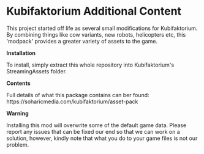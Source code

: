 # Kubifaktorium Additional Content
<p>This project started off life as several small modifications for Kubifaktorium. By combining things like cow variants, new robots, helicopters etc, this 'modpack' provides a greater variety of assets to the game.</p>
<p><b>Installation</b><p>
<p>To install, simply extract this whole repository into Kubifaktorium's StreamingAssets folder.</p>
<p><b>Contents</b></p>
<p>Full details of what this package contains can ber found: https://soharicmedia.com/kubifaktorium/asset-pack</p>
<p><b>Warning</b></p>
<p>Installing this mod will overwrite some of the default game data. Please report any issues that can be fixed our end so that we can work on a solution, however, kindly note that what you do to your game files is not our problem.</p>
